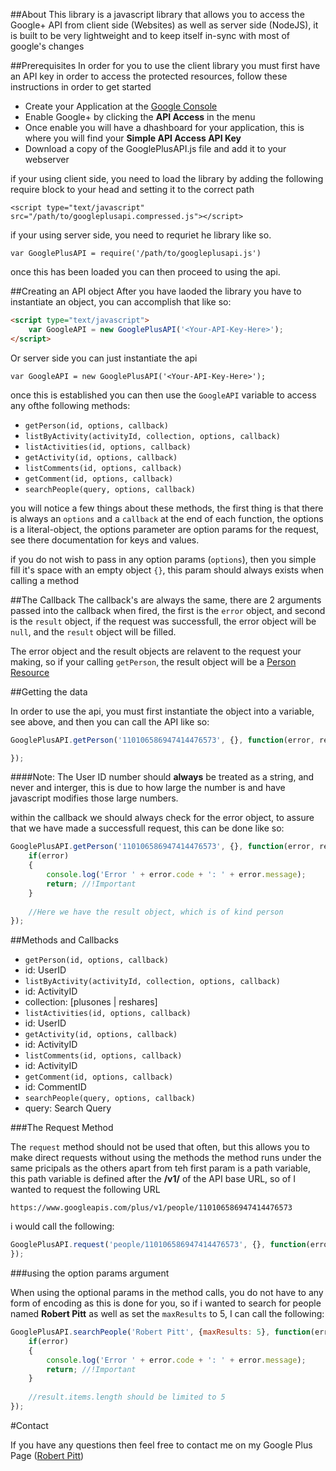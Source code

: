 ##About
This library is a javascript library that allows you to access the Google+ API from client side (Websites) as well as server side (NodeJS), it is built to be very lightweight and
to keep itself in-sync with most of google's changes

##Prerequisites
In order for you to use the client library you must first have an API key in order to access the protected resources, follow these instructions in order to get started

- Create your Application at the [Google Console](https://code.google.com/apis/console/)
- Enable Google+ by clicking the **API Access** in the menu
- Once enable you will have a dhashboard for your application, this is where you will find your **Simple API Access API Key**
- Download a copy of the GooglePlusAPI.js file and add it to your webserver

if your using client side, you need to load the library by adding the following require block to your head and setting it to the correct path

`<script type="text/javascript" src="/path/to/googleplusapi.compressed.js"></script>`

if your using server side, you need to requriet he library like so.

`var GooglePlusAPI = require('/path/to/googleplusapi.js')`

once this has been loaded you can then proceed to using the api.

##Creating an API object
After you have laoded the library you have to instantiate an object, you can accomplish that like so:

```html
<script type="text/javascript">
    var GoogleAPI = new GooglePlusAPI('<Your-API-Key-Here>');
</script>
```
Or server side you can just instantiate the api

`var GoogleAPI = new GooglePlusAPI('<Your-API-Key-Here>');`

once this is established you can then use the `GoogleAPI` variable to access any ofthe following methods:

- `getPerson(id, options, callback)`
- `listByActivity(activityId, collection, options, callback)`
- `listActivities(id, options, callback)`
- `getActivity(id, options, callback)`
- `listComments(id, options, callback)`
- `getComment(id, options, callback)`
- `searchPeople(query, options, callback)`

you will notice a few things about these methods, the first thing is that there is always an `options` and a `callback` at the end of
each function, the options is a literal-object, the options parameter are option params for the request, see there documentation for keys and values.

if you do not wish to pass in any option params (`options`), then you simple fill it's space with an empty object `{}`, this param should always exists when calling a method

##The Callback
The callback's are always the same, there are 2 arguments passed into the callback when fired, the first is the `error` object, and second is the `result` object, if the request was successfull, the error object will be `null`, and the `result` object will be filled.

The error object and the result objects are relavent to the request your making, so if your calling `getPerson`, the result object will be a [Person Resource](https://developers.google.com/+/api/latest/people#resource)

##Getting the data

In order to use the api, you must first instantiate the object into a variable, see above, and then you can call the API like so:

```javascript
GooglePlusAPI.getPerson('110106586947414476573', {}, function(error, response){

});
```

####Note:
The User ID number should **always** be treated as a string, and never and interger, this is due to how large the number is and have javascript modifies those large numbers.

within the callback we should always check for the error object, to assure that we have made a successfull request, this can be done like so:

```javascript
GooglePlusAPI.getPerson('110106586947414476573', {}, function(error, result){
    if(error)
    {
        console.log('Error ' + error.code + ': ' + error.message);
        return; //!Important
    }
    
    //Here we have the result object, which is of kind person
});
```

##Methods and Callbacks

- `getPerson(id, options, callback)`
 - id: <String> UserID
- `listByActivity(activityId, collection, options, callback)`
 - id: <String> ActivityID
 - collection: <String> [plusones | reshares]
- `listActivities(id, options, callback)`
 - id: <String> UserID
- `getActivity(id, options, callback)`
 - id: <String> ActivityID
- `listComments(id, options, callback)`
 - id: <String> ActivityID
- `getComment(id, options, callback)`
 - id: <String> CommentID
- `searchPeople(query, options, callback)`
 - query: <String> Search Query

###The Request Method

The `request` method should not be used that often, but this allows you to make direct requests without using the methods
the method runs under the same pricipals as the others apart from teh first param is a path variable, this path variable is defined after the **/v1/** of the API base URL, so of I wanted to request the following URL

`https://www.googleapis.com/plus/v1/people/110106586947414476573`

i would call the following:

```javascript
GooglePlusAPI.request('people/110106586947414476573', {}, function(error, result){
});
```

###using the option params argument

When using the optional params in the method calls, you do not have to any form of encoding as this is done for you, so if i wanted to search for people named **Robert Pitt** as well as set the `maxResults` to 5, I can call the following:

```javascript
GooglePlusAPI.searchPeople('Robert Pitt', {maxResults: 5}, function(error, result){
    if(error)
    {
        console.log('Error ' + error.code + ': ' + error.message);
        return; //!Important
    }
    
    //result.items.length should be limited to 5
});
```

#Contact

If you have any questions then feel free to contact me on my Google Plus Page ([Robert Pitt](https://plus.google.com/110106586947414476573/))
